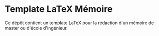 # Template LaTeX Mémoire

Ce dépôt contient un template LaTeX pour la rédaction d'un mémoire de master ou d'école d'ingénieur.
